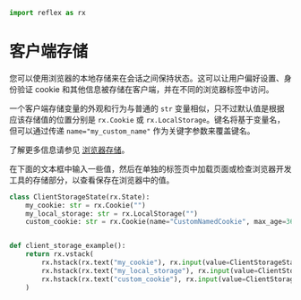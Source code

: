 ```python exec
import reflex as rx
```



# 客户端存储

您可以使用浏览器的本地存储来在会话之间保持状态。这可以让用户偏好设置、身份验证 cookie 和其他信息被存储在客户端，并在不同的浏览器标签中访问。

一个客户端存储变量的外观和行为与普通的 `str` 变量相似，只不过默认值是根据应该存储值的位置分别是 `rx.Cookie` 或 `rx.LocalStorage`。键名将基于变量名，但可以通过传递 `name="my_custom_name"` 作为关键字参数来覆盖键名。

了解更多信息请参见 [浏览器存储](/docs/api-reference/browser/)。

在下面的文本框中输入一些值，然后在单独的标签页中加载页面或检查浏览器开发工具的存储部分，以查看保存在浏览器中的值。

```python demo exec
class ClientStorageState(rx.State):
    my_cookie: str = rx.Cookie("")
    my_local_storage: str = rx.LocalStorage("")
    custom_cookie: str = rx.Cookie(name="CustomNamedCookie", max_age=3600)


def client_storage_example():
    return rx.vstack(
        rx.hstack(rx.text("my_cookie"), rx.input(value=ClientStorageState.my_cookie, on_change=ClientStorageState.set_my_cookie)),
        rx.hstack(rx.text("my_local_storage"), rx.input(value=ClientStorageState.my_local_storage, on_change=ClientStorageState.set_my_local_storage)),
        rx.hstack(rx.text("custom_cookie"), rx.input(value=ClientStorageState.custom_cookie, on_change=ClientStorageState.set_custom_cookie)),
    )
```


